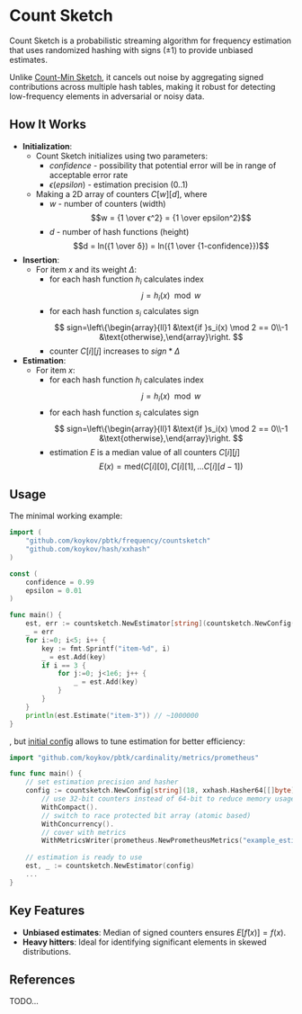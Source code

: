 # Count Sketch

Count Sketch is a probabilistic streaming algorithm for frequency estimation that uses randomized hashing with
signs (±1) to provide unbiased estimates.

Unlike [Count-Min Sketch](../cmsketch), it cancels out noise by aggregating signed contributions across multiple
hash tables, making it robust for detecting low-frequency elements in adversarial or noisy data.

## How It Works

* **Initialization**:
    * Count Sketch initializes using two parameters:
        * $confidence$ - possibility that potential error will be in range of acceptable error rate
        * $ϵ (epsilon)$ - estimation precision (0..1)
    * Making a 2D array of counters $C[w][d]$, where
        * $w$ - number of counters (width) $$w = {1 \over ϵ^2} = {1 \over epsilon^2}$$
        * $d$ - number of hash functions (height) $$d = ln({1 \over δ}) = ln({1 \over {1-confidence}})$$
* **Insertion**:
    * For item $x$ and its weight $Δ$:
        * for each hash function $h_i$ calculates index $$j = {h_i(x) \mod w}$$
        * for each hash function $s_i$ calculates sign
          $$
          sign=\left\{\begin{array}{ll}1 &\text{if }s_i(x) \mod 2 == 0\\-1 &\text{otherwise},\end{array}\right.
          $$
        * counter $C[i][j]$ increases to $sign * Δ$
* **Estimation**:
    * For item $x$:
        * for each hash function $h_i$ calculates index $$j = h_i(x) \mod w$$
        * for each hash function $s_i$ calculates sign
          $$
          sign=\left\{\begin{array}{ll}1 &\text{if }s_i(x) \mod 2 == 0\\-1 &\text{otherwise},\end{array}\right.
          $$
        * estimation $E$ is a median value of all counters $C[i][j]$ $$E(x) = \mathrm{med}(C[i][0], C[i][1], \dots C[i][d-1])$$

## Usage

The minimal working example:
```go
import (
    "github.com/koykov/pbtk/frequency/countsketch"
    "github.com/koykov/hash/xxhash"
)

const (
	confidence = 0.99
	epsilon = 0.01
)

func main() {
    est, err := countsketch.NewEstimator[string](countsketch.NewConfig(confidence, epsilon, xxhash.Hasher64[[]byte]{}))
    _ = err
    for i:=0; i<5; i++ {
        key := fmt.Sprintf("item-%d", i)
        _ = est.Add(key)
        if i == 3 {
            for j:=0; j<1e6; j++ {
                _ = est.Add(key)
            }
        }
    }
    println(est.Estimate("item-3")) // ~1000000
}
```
, but [initial config](config.go) allows to tune estimation for better efficiency:
```go
import "github.com/koykov/pbtk/cardinality/metrics/prometheus"

func func main() {
    // set estimation precision and hasher
    config := countsketch.NewConfig[string](18, xxhash.Hasher64[[]byte]{}).
        // use 32-bit counters instead of 64-bit to reduce memory usage
        WithCompact().
        // switch to race protected bit array (atomic based)
        WithConcurrency().
        // cover with metrics
        WithMetricsWriter(prometheus.NewPrometheusMetrics("example_estimation"))
    
    // estimation is ready to use
    est, _ := countsketch.NewEstimator(config)
    ...
}
```

## Key Features

* **Unbiased estimates**: Median of signed counters ensures $E[f̂(x)] = f(x)$.
* **Heavy hitters**: Ideal for identifying significant elements in skewed distributions.

## References

TODO...
